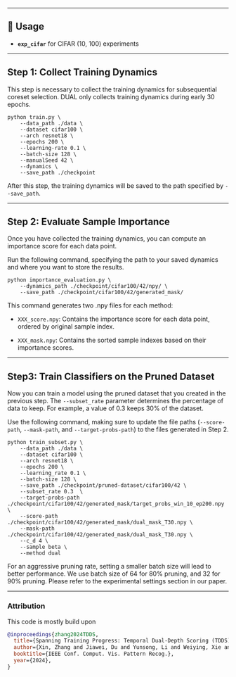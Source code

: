 
---
## 🚀 Usage  
- **`exp_cifar`** for CIFAR (10, 100) experiments  

---
## Step 1: Collect Training Dynamics

This step is necessary to collect the training dynamics for subsequential coreset selection. DUAL only collects training dynamics during early 30 epochs.

```
python train.py \
    --data_path ./data \
    --dataset cifar100 \
    --arch resnet18 \
    --epochs 200 \
    --learning-rate 0.1 \
    --batch-size 128 \
    --manualSeed 42 \
    --dynamics \
    --save_path ./checkpoint
```

After this step, the training dynamics will be saved to the path specified by `--save_path`.

---

## Step 2: Evaluate Sample Importance

Once you have collected the training dynamics, you can compute an importance score for each data point. 

Run the following command, specifying the path to your saved dynamics and where you want to store the results.

```
python importance_evaluation.py \
    --dynamics_path ./checkpoint/cifar100/42/npy/ \
    --save_path ./checkpoint/cifar100/42/generated_mask/
```
This command generates two .npy files for each method:

- `XXX_score.npy`: Contains the importance score for each data point, ordered by original sample index.

- `XXX_mask.npy`: Contains the sorted sample indexes based on their importance scores.


---

## Step3: Train Classifiers on the Pruned Dataset

Now you can train a model using the pruned dataset that you created in the previous step. The `--subset_rate` parameter determines the percentage of data to keep. For example, a value of 0.3 keeps 30% of the dataset.

Use the following command, making sure to update the file paths (`--score-path`, `--mask-path`, and `--target-probs-path`) to the files generated in Step 2.

```
python train_subset.py \
    --data_path ./data \
    --dataset cifar100 \
    --arch resnet18 \
    --epochs 200 \
    --learning_rate 0.1 \
    --batch-size 128 \
    --save_path ./checkpoint/pruned-dataset/cifar100/42 \
    --subset_rate 0.3  \
    --target-probs-path ./checkpoint/cifar100/42/generated_mask/target_probs_win_10_ep200.npy \
    --score-path ./checkpoint/cifar100/42/generated_mask/dual_mask_T30.npy \
    --mask-path ./checkpoint/cifar100/42/generated_mask/dual_mask_T30.npy \
    --c_d 4 \
    --sample beta \
    --method dual
```


For an aggressive pruning rate, setting a smaller batch size will lead to better performance. We use batch size of 64 for 80% pruning, and 32 for 90% pruning. Please refer to the experimental settings section in our paper.




---
### Attribution

This code is mostly build upon 
```bibtex
@inproceedings{zhang2024TDDS,
  title={Spanning Training Progress: Temporal Dual-Depth Scoring (TDDS) for Enhanced Dataset Pruning},
  author={Xin, Zhang and Jiawei, Du and Yunsong, Li and Weiying, Xie and Joey Tianyi Zhou},
  booktitle={IEEE Conf. Comput. Vis. Pattern Recog.},
  year={2024},
}
```
